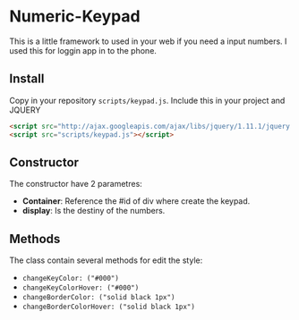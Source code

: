 Numeric-Keypad
==============
This is a little framework to used in your web if you need a input numbers.
I used this for loggin app in to the phone.

Install
-------
Copy in your repository `scripts/keypad.js`.
Include this in your project and JQUERY
```HTML
<script src="http://ajax.googleapis.com/ajax/libs/jquery/1.11.1/jquery.min.js"></script>
<script src="scripts/keypad.js"></script>
```

Constructor
-----------
The constructor have 2 parametres:
+ **Container**: Reference the #id of div where create the keypad.
+ **display**: Is the destiny of the numbers.

Methods
-------
The class contain several methods for edit the style:
+ `changeKeyColor: ("#000")`
+ `changeKeyColorHover: ("#000")`
+ `changeBorderColor: ("solid black 1px")`
+ `changeBorderColorHover: ("solid black 1px")`